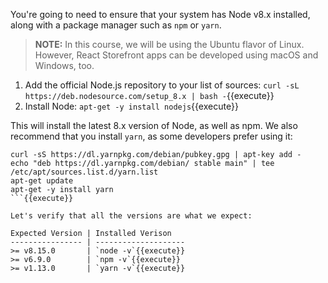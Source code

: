 You're going to need to ensure that your system has Node v8.x installed, along with a package manager such as `npm` or `yarn`.

> **NOTE:** In this course, we will be using the Ubuntu flavor of Linux. However, React Storefront apps can be developed using macOS and Windows, too.

1. Add the official Node.js repository to your list of sources: `curl -sL https://deb.nodesource.com/setup_8.x | bash -`{{execute}}
2. Install Node: `apt-get -y install nodejs`{{execute}}

This will install the latest 8.x version of Node, as well as npm. We also recommend that you install `yarn`, as some developers prefer using it:

```
curl -sS https://dl.yarnpkg.com/debian/pubkey.gpg | apt-key add -
echo "deb https://dl.yarnpkg.com/debian/ stable main" | tee /etc/apt/sources.list.d/yarn.list
apt-get update
apt-get -y install yarn
```{{execute}}

Let's verify that all the versions are what we expect:

Expected Version | Installed Verison
---------------- | --------------------
>= v8.15.0       | `node -v`{{execute}}
>= v6.9.0        | `npm -v`{{execute}}
>= v1.13.0       | `yarn -v`{{execute}}
